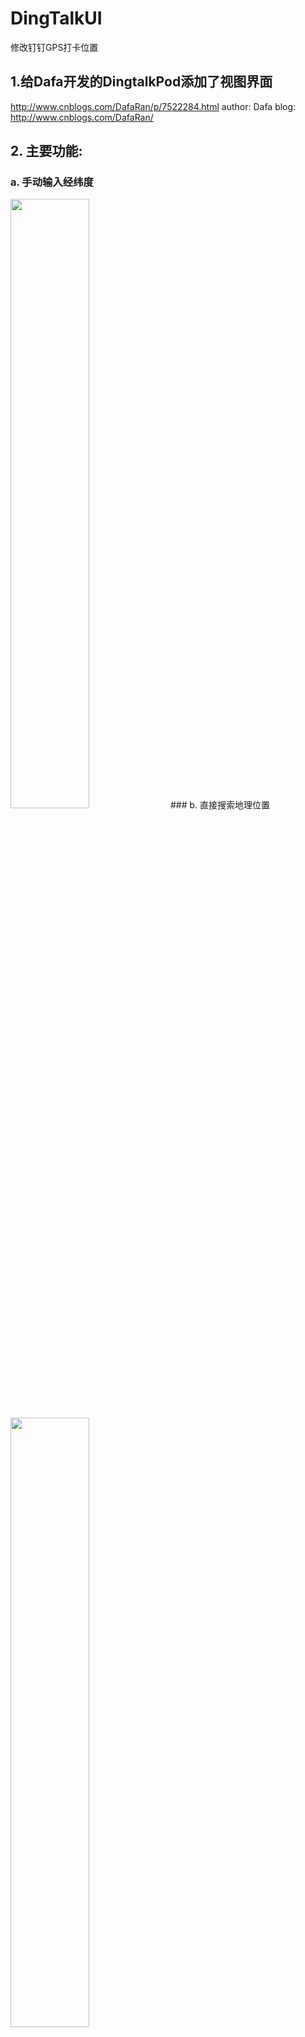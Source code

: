 # DingTalkUI
修改钉钉GPS打卡位置

## 1.给Dafa开发的DingtalkPod添加了视图界面
http://www.cnblogs.com/DafaRan/p/7522284.html author: Dafa blog: http://www.cnblogs.com/DafaRan/

## 2. 主要功能:
### a. 手动输入经纬度
<img src="http://orvnx1k8y.bkt.clouddn.com/2017-11-27-手动输入经纬度.png" width="50%" height="50%">
### b.	直接搜索地理位置
<img src="http://orvnx1k8y.bkt.clouddn.com/2017-11-27-输入关键字搜索地理位置.png" width="50%" height="50%">

### c. 地图直接选取坐标点
<img src="http://orvnx1k8y.bkt.clouddn.com/2017-11-27-地图上移动选点.png" width="50%" height="50%">


